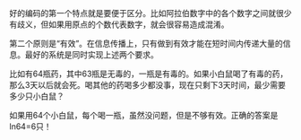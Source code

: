 好的编码的第一个特点就是要便于区分。比如阿拉伯数字中的各个数字之间就很少有歧义，但如果用原点的个数代表数字，就会很容易造成混淆。

第二个原则是“有效”。在信息传播上，只有做到有效才能在短时间内传递大量的信息。最好的系统是同时实现上述两个要求。

比如有64瓶药，其中63瓶是无毒的，一瓶是有毒的。如果小白鼠喝了有毒的药，那么3天以后就会死。喝其他的药喝多少都没事，现在只剩下3天时间，最少需要多少只小白鼠？

如果用64个小白鼠，每个喝一瓶，虽然没问题，但是不够有效。正确的答案是ln64=6只！

